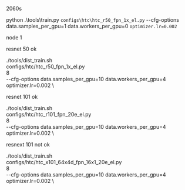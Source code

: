 2060s

python .\tools\train.py `
configs\htc\htc_r50_fpn_1x_el.py `
--cfg-options data.samples_per_gpu=1 data.workers_per_gpu=0 `
optimizer.lr=0.002 `


node 1

resnet 50  ok

./tools/dist_train.sh \
configs/htc/htc_r50_fpn_1x_el.py \
8 \
--cfg-options data.samples_per_gpu=10 data.workers_per_gpu=4 \
optimizer.lr=0.002 \

resnet 101  ok

./tools/dist_train.sh \
configs/htc/htc_r101_fpn_20e_el.py \
8 \
--cfg-options data.samples_per_gpu=10 data.workers_per_gpu=4 \
optimizer.lr=0.002 \

resnext 101   not ok

./tools/dist_train.sh \
configs/htc/htc_x101_64x4d_fpn_16x1_20e_el.py \
8 \
--cfg-options data.samples_per_gpu=10 data.workers_per_gpu=4 \
optimizer.lr=0.002 \